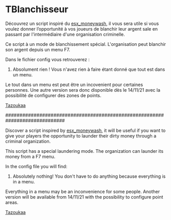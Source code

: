 # TBlanchisseur

Découvrez un script inspiré du <a href="https://github.com/iTzCrutchie/esx_moneywash">esx_moneywash</a>, il vous sera utile si vous voulez donner l’opportunité à vos joueurs de blanchir leur argent sale en passant par l'intermédiaire d'une organisation criminelle.

Ce script à un mode de blanchissement spécial. L'organisation peut blanchir son argent depuis un menu F7.

Dans le fichier config vous retrouverez :
1. Absolument rien ! Vous n'avez rien à faire étant donné que tout est dans un menu.

Le tout dans un menu est peut être un incovenient pour certaines personnes. Une autre version sera donc disponible dès le 14/11/21 avec la possibilité de configurer des zones de points.

<a href="https://tazoukaa.tk/">Tazoukaa</a>

#############################################################################


Discover a script inspired by <a href="https://github.com/iTzCrutchie/esx_moneywash">esx_moneywash</a>, it will be useful if you want to give your players the opportunity to launder their dirty money through a criminal organization.

This script has a special laundering mode. The organization can launder its money from a F7 menu.

In the config file you will find:
1. Absolutely nothing! You don't have to do anything because everything is in a menu.

Everything in a menu may be an inconvenience for some people. Another version will be available from 14/11/21 with the possibility to configure point areas.

<a href="https://tazoukaa.tk/">Tazoukaa</a>
